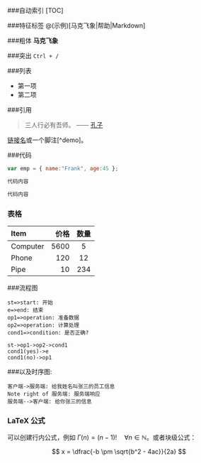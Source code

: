 
###自动索引
 [TOC]
 
###特征标签 
 @(示例)[马克飞象|帮助|Markdown]

###粗体
 **马克飞象**
  
###突出
`Ctrl + /` 
 
###列表
- 第一项
- 第二项
 
###引用
> 三人行必有吾师。    —— [孔子](http://baike.baidu.com/)

[链接名](http://www.example.com)或一个脚注[^demo]。
 
###代码
```Javascript
var emp = {	name:"Frank", age:45 };
```

```Python
代码内容
``` 
```Java
代码内容
```

### 表格
| Item      |    价格 | 数量  
| :--       | --:      | :--: 
| Computer  | 5600  |  5   
| Phone     |   120 |  12  
| Pipe      |    10 | 234  

###流程图
```flow
st=>start: 开始
e=>end: 结束
op1=>operation: 准备数据
op2=>operation: 计算处理
cond1=>condition: 是否正确?

st->op1->op2->cond1
cond1(yes)->e
cond1(no)->op1
```

###以及时序图:

```sequence
客户端->服务端: 给我姓名叫张三的员工信息
Note right of 服务端: 服务端响应
服务端-->客户端: 给你张三的信息
```

### LaTeX 公式

可以创建行内公式，例如 $\Gamma(n) = (n-1)!\quad\forall n\in\mathbb N$。或者块级公式：

$$	x = \dfrac{-b \pm \sqrt{b^2 - 4ac}}{2a} $$